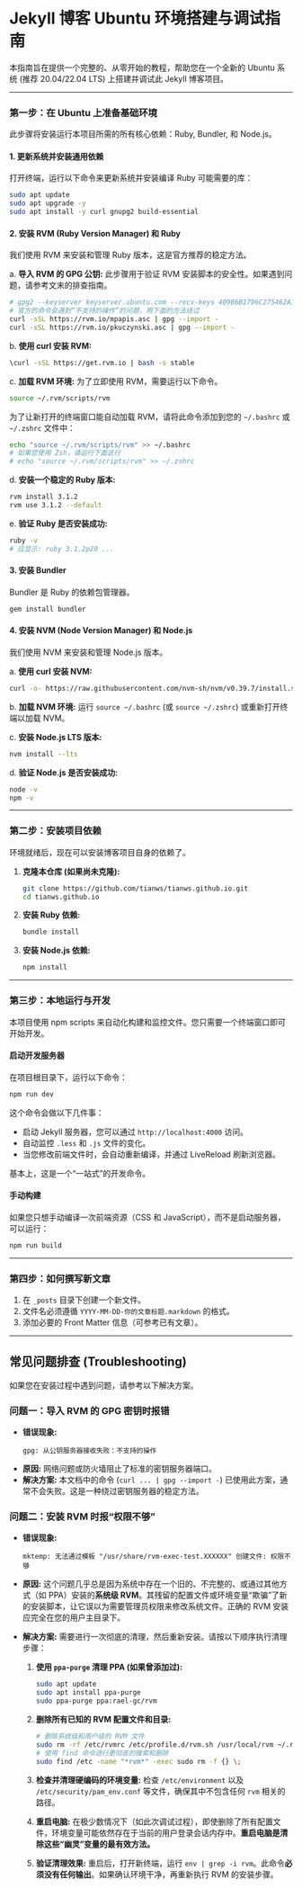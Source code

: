# Jekyll 博客 Ubuntu 环境搭建与调试指南

本指南旨在提供一个完整的、从零开始的教程，帮助您在一个全新的 Ubuntu 系统 (推荐 20.04/22.04 LTS) 上搭建并调试此 Jekyll 博客项目。

---

### 第一步：在 Ubuntu 上准备基础环境

此步骤将安装运行本项目所需的所有核心依赖：Ruby, Bundler, 和 Node.js。

#### 1. 更新系统并安装通用依赖

打开终端，运行以下命令来更新系统并安装编译 Ruby 可能需要的库：
```bash
sudo apt update
sudo apt upgrade -y
sudo apt install -y curl gnupg2 build-essential
```

#### 2. 安装 RVM (Ruby Version Manager) 和 Ruby

我们使用 RVM 来安装和管理 Ruby 版本，这是官方推荐的稳定方法。

a. **导入 RVM 的 GPG 公钥:**
此步骤用于验证 RVM 安装脚本的安全性。如果遇到问题，请参考文末的排查指南。
```bash
# gpg2 --keyserver keyserver.ubuntu.com --recv-keys 409B6B1796C275462A1703113804BB82D39DC0E3 7D2BAF1CF37B13E2069D6956105BD0E739499BDB
# 官方的命令会遇到“不支持的操作”的问题，用下面的方法绕过
curl -sSL https://rvm.io/mpapis.asc | gpg --import -
curl -sSL https://rvm.io/pkuczynski.asc | gpg --import -
```

b. **使用 curl 安装 RVM:**
```bash
\curl -sSL https://get.rvm.io | bash -s stable
```

c. **加载 RVM 环境:**
为了立即使用 RVM，需要运行以下命令。
```bash
source ~/.rvm/scripts/rvm
```
为了让新打开的终端窗口能自动加载 RVM，请将此命令添加到您的 `~/.bashrc` 或 `~/.zshrc` 文件中：
```bash
echo "source ~/.rvm/scripts/rvm" >> ~/.bashrc
# 如果您使用 Zsh，请运行下面这行
# echo "source ~/.rvm/scripts/rvm" >> ~/.zshrc
```

d. **安装一个稳定的 Ruby 版本:**
```bash
rvm install 3.1.2
rvm use 3.1.2 --default
```

e. **验证 Ruby 是否安装成功:**
```bash
ruby -v
# 应显示: ruby 3.1.2p20 ...
```

#### 3. 安装 Bundler

Bundler 是 Ruby 的依赖包管理器。
```bash
gem install bundler
```

#### 4. 安装 NVM (Node Version Manager) 和 Node.js

我们使用 NVM 来安装和管理 Node.js 版本。

a. **使用 curl 安装 NVM:**
```bash
curl -o- https://raw.githubusercontent.com/nvm-sh/nvm/v0.39.7/install.sh | bash
```

b. **加载 NVM 环境:**
运行 `source ~/.bashrc` (或 `source ~/.zshrc`) 或重新打开终端以加载 NVM。

c. **安装 Node.js LTS 版本:**
```bash
nvm install --lts
```

d. **验证 Node.js 是否安装成功:**
```bash
node -v
npm -v
```

---

### 第二步：安装项目依赖

环境就绪后，现在可以安装博客项目自身的依赖了。

1.  **克隆本仓库 (如果尚未克隆):**
    ```bash
    git clone https://github.com/tianws/tianws.github.io.git
    cd tianws.github.io
    ```

2.  **安装 Ruby 依赖:**
    ```bash
    bundle install
    ```

3.  **安装 Node.js 依赖:**
    ```bash
    npm install
    ```

---

### 第三步：本地运行与开发

本项目使用 npm scripts 来自动化构建和监控文件。您只需要一个终端窗口即可开始开发。

#### 启动开发服务器

在项目根目录下，运行以下命令：
```bash
npm run dev
```

这个命令会做以下几件事：
*   启动 Jekyll 服务器，您可以通过 `http://localhost:4000` 访问。
*   自动监控 `.less` 和 `.js` 文件的变化。
*   当您修改前端文件时，会自动重新编译，并通过 LiveReload 刷新浏览器。

基本上，这是一个“一站式”的开发命令。

#### 手动构建

如果您只想手动编译一次前端资源（CSS 和 JavaScript），而不是启动服务器，可以运行：
```bash
npm run build
```

---

### 第四步：如何撰写新文章

1.  在 `_posts` 目录下创建一个新文件。
2.  文件名必须遵循 `YYYY-MM-DD-你的文章标题.markdown` 的格式。
3.  添加必要的 Front Matter 信息（可参考已有文章）。

---

## 常见问题排查 (Troubleshooting)

如果您在安装过程中遇到问题，请参考以下解决方案。

### 问题一：导入 RVM 的 GPG 密钥时报错

- **错误现象:**
  ```
  gpg: 从公钥服务器接收失败：不支持的操作
  ```
- **原因:**
  网络问题或防火墙阻止了标准的密钥服务器端口。
- **解决方案:**
  本文档中的命令 (`curl ... | gpg --import -`) 已使用此方案，通常不会失败。这是一种绕过密钥服务器的稳定方法。

### 问题二：安装 RVM 时报“权限不够”

- **错误现象:**
  ```
  mktemp: 无法通过模板 "/usr/share/rvm-exec-test.XXXXXX" 创建文件: 权限不够
  ```
- **原因:**
  这个问题几乎总是因为系统中存在一个旧的、不完整的、或通过其他方式（如 PPA）安装的**系统级 RVM**。其残留的配置文件或环境变量“欺骗”了新的安装脚本，让它误以为需要管理员权限来修改系统文件。正确的 RVM 安装应完全在您的用户主目录下。

- **解决方案:**
  需要进行一次彻底的清理，然后重新安装。请按以下顺序执行清理步骤：

  1.  **使用 `ppa-purge` 清理 PPA (如果曾添加过):**
      ```bash
      sudo apt update
      sudo apt install ppa-purge
      sudo ppa-purge ppa:rael-gc/rvm
      ```

  2.  **删除所有已知的 RVM 配置文件和目录:**
      ```bash
      # 删除系统级和用户级的 RVM 文件
      sudo rm -rf /etc/rvmrc /etc/profile.d/rvm.sh /usr/local/rvm ~/.rvm
      # 使用 find 命令进行更彻底的搜索和删除
      sudo find /etc -name "*rvm*" -exec sudo rm -f {} \;
      ```

  3.  **检查并清理硬编码的环境变量:**
      检查 `/etc/environment` 以及 `/etc/security/pam_env.conf` 等文件，确保其中不包含任何 `rvm` 相关的路径。

  4.  **重启电脑:**
      在极少数情况下（如此次调试过程），即使删除了所有配置文件，环境变量可能依然存在于当前的用户登录会话内存中。**重启电脑是清除这些“幽灵”变量的最有效方法。**

  5.  **验证清理效果:**
      重启后，打开新终端，运行 `env | grep -i rvm`。此命令**必须没有任何输出**。如果确认环境干净，再重新执行 RVM 的安装步骤。
